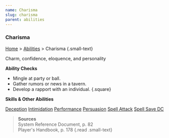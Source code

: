 ```yaml
---
name: Charisma
slug: charisma
parent: abilities
---
```

### Charisma
[Home](dm-operations-center) > [Abilities](abilities-menu) > Charisma {.small-text}

Charm, confidence, eloquence, and personality
    
**Ability Checks**<br/>
- Mingle at party or ball.
- Gather rumors or news in a tavern.
- Develop a rapport with an individual.
{.square}

**Skills & Other Abilities**
<div class="menu-container">
    <a href="deception">Deception</a>
    <a href="intimidation">Intimidation</a>
    <a href="performance">Performance</a>
    <a href="persuasion">Persuasion</a>
    <a href="spell-attack-bonus">Spell Attack</a>
    <a href="spell-save-dc">Spell Save DC</a>
</div>

> **Sources** <br/>
> System Reference Document, p. 82<br/>
> Player's Handbook, p. 178
{.read .small-text}


